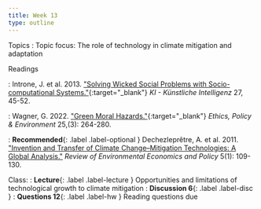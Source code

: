 ```yaml
---
title: Week 13
type: outline
---
```


Topics
: Topic focus: The role of technology in climate mitigation and adaptation

Readings

: Introne, J. et al. 2013. ["Solving Wicked Social Problems with Socio-computational Systems."](https://doi.org/10.1007/s13218-012-0231-2){:target="_blank"} _KI - Künstliche Intelligenz_ 27, 45-52.


: Wagner, G. 2022. ["Green Moral Hazards."](https://doi.org/10.1080/21550085.2021.1940449){:target="_blank"} _Ethics, Policy & Environment_ 25,(3): 264-280.

: **Recommended**{: .label .label-optional } Dechezleprêtre, A. et al. 2011. ["Invention and Transfer of Climate Change–Mitigation Technologies: A Global Analysis."](https://doi.org/10.1093/reep/req023) _Review of Environmental Economics and Policy_ 5(1): 109-130.

Class:
: **Lecture**{: .label .label-lecture } Opportunities and limitations of technological growth to climate mitigation
: **Discussion 6**{: .label .label-disc }
: **Questions 12**{: .label .label-hw } Reading questions due
